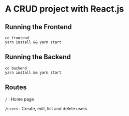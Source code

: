 # A CRUD project with React.js

## Running the Frontend

```shell script
cd frontend
yarn install && yarn start
```

## Running the Backend

```shell script
cd backend
yarn install && yarn start
```

## Routes

<p><code>/</code> : Home page</p>
<p><code>/users</code> : Create, edit, list and delete users</p>

